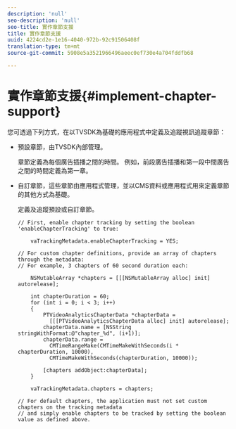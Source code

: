 ```yaml
---
description: 'null'
seo-description: 'null'
seo-title: 實作章節支援
title: 實作章節支援
uuid: 4224cd2e-1e16-4040-972b-92c91506408f
translation-type: tm+mt
source-git-commit: 5908e5a3521966496aeec0ef730e4a704fddfb68

---
```



# 實作章節支援{#implement-chapter-support}

您可透過下列方式，在以TVSDK為基礎的應用程式中定義及追蹤視訊追蹤章節：

* 預設章節，由TVSDK內部管理。

   章節定義為每個廣告插播之間的時間。 例如，前段廣告插播和第一段中間廣告之間的時間定義為第一章。
* 自訂章節，這些章節由應用程式管理，並以CMS資料或應用程式用來定義章節的其他方式為基礎。

   定義及追蹤預設或自訂章節。

   ```
   // First, enable chapter tracking by setting the boolean 'enableChapterTracking' to true: 
   
       vaTrackingMetadata.enableChapterTracking = YES; 
   
   // For custom chapter definitions, provide an array of chapters through the metadata:  
   // For example, 3 chapters of 60 second duration each: 
   
       NSMutableArray *chapters = [[[NSMutableArray alloc] init] autorelease]; 
   
       int chapterDuration = 60; 
       for (int i = 0; i < 3; i++) 
       { 
           PTVideoAnalyticsChapterData *chapterData =  
             [[[PTVideoAnalyticsChapterData alloc] init] autorelease]; 
           chapterData.name = [NSString stringWithFormat:@"chapter_%d", (i+1)]; 
           chapterData.range =  
             CMTimeRangeMake(CMTimeMakeWithSeconds(i * chapterDuration, 10000),  
             CMTimeMakeWithSeconds(chapterDuration, 10000)); 
   
           [chapters addObject:chapterData]; 
       } 
   
       vaTrackingMetadata.chapters = chapters; 
   
   // For default chapters, the application must not set custom chapters on the tracking metadata  
   // and simply enable chapters to be tracked by setting the boolean value as defined above.
   ```


